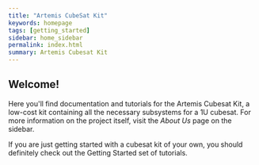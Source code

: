```yaml
---
title: "Artemis CubeSat Kit"
keywords: homepage
tags: [getting_started]
sidebar: home_sidebar
permalink: index.html
summary: Artemis Cubesat Kit
---
```



## Welcome!

Here you'll find documentation and tutorials for the Artemis Cubesat Kit, a low-cost kit containing all the necessary subsystems for a 1U cubesat. For more information on the project itself, visit the _About Us_ page on the sidebar.


If you are just getting started with a cubesat kit of your own, you should definitely check out the Getting Started set of tutorials.